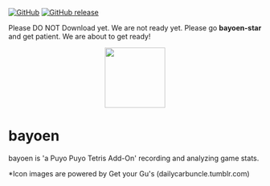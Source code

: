[![GitHub](https://img.shields.io/github/license/mashape/apistatus.svg?style=flat-square)](https://github.com/bayoen/bayoen-exe/blob/master/LICENSE)
[![GitHub release](https://img.shields.io/github/release/bayoen/bayoen-exe.svg?style=flat-square)](https://github.com/bayoen/bayoen-exe/releases/latest)

Please DO NOT Download yet. We are not ready yet. Please go **bayoen-star** and get patient. We are about to get ready!

<p align="center">
   <img src="resources/dailycarbuncle_176412854606_edited_carbuncle-as-a-dream-friend-in-kirby-star-allies.ico" height="120" width="120"/>
</p>

# bayoen
bayoen is 'a Puyo Puyo Tetris Add-On' recording and analyzing game stats.

*Icon images are powered by Get your Gu's (dailycarbuncle.tumblr.com)
